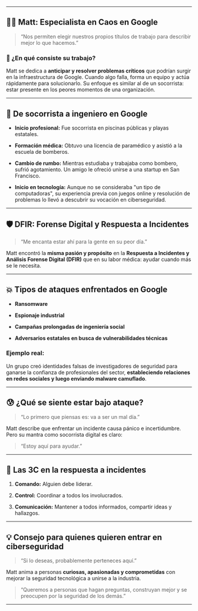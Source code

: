 
---

## 👨‍🚒 Matt: Especialista en Caos en Google

> “Nos permiten elegir nuestros propios títulos de trabajo para describir mejor lo que hacemos.”

### 🔧 ¿En qué consiste su trabajo?

Matt se dedica a **anticipar y resolver problemas críticos** que podrían surgir en la infraestructura de Google. Cuando algo falla, forma un equipo y actúa rápidamente para solucionarlo. Su enfoque es similar al de un socorrista: estar presente en los peores momentos de una organización.

---

## 🚨 De socorrista a ingeniero en Google

- **Inicio profesional:** Fue socorrista en piscinas públicas y playas estatales.
    
- **Formación médica:** Obtuvo una licencia de paramédico y asistió a la escuela de bomberos.
    
- **Cambio de rumbo:** Mientras estudiaba y trabajaba como bombero, sufrió agotamiento. Un amigo le ofreció unirse a una startup en San Francisco.
    
- **Inicio en tecnología:** Aunque no se consideraba "un tipo de computadoras", su experiencia previa con juegos online y resolución de problemas lo llevó a descubrir su vocación en ciberseguridad.
    

---

## 🛡️ DFIR: Forense Digital y Respuesta a Incidentes

> “Me encanta estar ahí para la gente en su peor día.”

Matt encontró la **misma pasión y propósito** en la **Respuesta a Incidentes y Análisis Forense Digital (DFIR)** que en su labor médica: ayudar cuando más se le necesita.

---

## 💥 Tipos de ataques enfrentados en Google

- **Ransomware**
    
- **Espionaje industrial**
    
- **Campañas prolongadas de ingeniería social**
    
- **Adversarios estatales en busca de vulnerabilidades técnicas**
    

### Ejemplo real:

Un grupo creó identidades falsas de investigadores de seguridad para ganarse la confianza de profesionales del sector, **estableciendo relaciones en redes sociales y luego enviando malware camuflado**.

---

## 😰 ¿Qué se siente estar bajo ataque?

> “Lo primero que piensas es: va a ser un mal día.”

Matt describe que enfrentar un incidente causa pánico e incertidumbre. Pero su mantra como socorrista digital es claro:

> “Estoy aquí para ayudar.”

---

## 🧭 Las 3C en la respuesta a incidentes

1. **Comando:** Alguien debe liderar.
    
2. **Control:** Coordinar a todos los involucrados.
    
3. **Comunicación:** Mantener a todos informados, compartir ideas y hallazgos.
    

---

## 💡 Consejo para quienes quieren entrar en ciberseguridad

> “Si lo deseas, probablemente perteneces aquí.”

Matt anima a personas **curiosas, apasionadas y comprometidas** con mejorar la seguridad tecnológica a unirse a la industria.

> “Queremos a personas que hagan preguntas, construyan mejor y se preocupen por la seguridad de los demás.”

---

